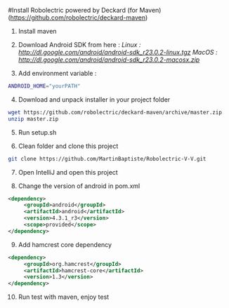 #Install Robolectric powered by Deckard (for Maven) (https://github.com/robolectric/deckard-maven)

1) Install maven

2) Download Android SDK from here : 
*Linux : http://dl.google.com/android/android-sdk_r23.0.2-linux.tgz*
*MacOS : http://dl.google.com/android/android-sdk_r23.0.2-macosx.zip*

3) Add environment variable :
```bash
ANDROID_HOME="yourPATH"
```

4) Download and unpack installer in your project folder
```bash
wget https://github.com/robolectric/deckard-maven/archive/master.zip
unzip master.zip
```

5) Run setup.sh

6) Clean folder and clone this project
```bash
git clone https://github.com/MartinBaptiste/Robolectric-V-V.git
```

7) Open IntelliJ and open this project

8) Change the version of android in pom.xml
```xml
<dependency>
     <groupId>android</groupId>
     <artifactId>android</artifactId>
     <version>4.3.1_r3</version>
     <scope>provided</scope>
</dependency>
```

9) Add hamcrest core dependency
```xml
<dependency>
     <groupId>org.hamcrest</groupId>
     <artifactId>hamcrest-core</artifactId>
     <version>1.3</version>
</dependency>
```

10) Run test with maven, enjoy test
